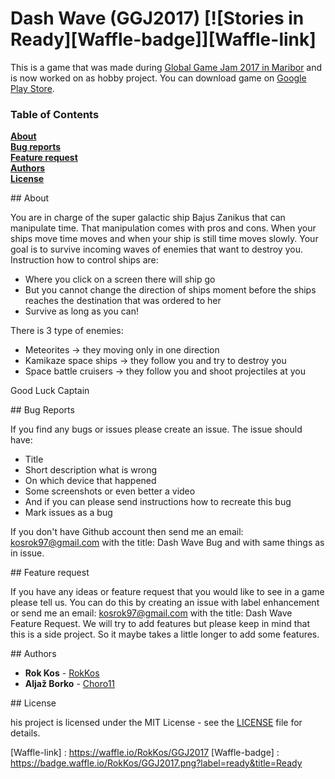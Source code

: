 # Dash Wave (GGJ2017) [![Stories in Ready][Waffle-badge]][Waffle-link]
This is a game that was made during [Global Game Jam 2017 in Maribor][GGJ2017] and is now worked on as hobby project. You can download game on [Google Play Store][GPLAY].

### Table of Contents

**[About](#about)**  
**[Bug reports](#bug)**  
**[Feature request](#feature)**  
**[Authors](#authors)**  
**[License](#license)**

##<a name="about"></a> About

You are in charge of the super galactic ship Bajus Zanikus that can manipulate time. That manipulation comes with pros and cons. When your ships move time moves and when your ship is still time moves slowly. Your goal is to survive incoming waves of enemies that want to destroy you.
Instruction how to control ships are:
- Where you click on a screen there will ship go
- But you cannot change the direction of ships moment before the ships reaches the destination that was ordered to her
- Survive as long as you can!

There is 3 type of enemies:
- Meteorites -> they moving only in one direction
- Kamikaze space ships -> they follow you and try to destroy you
- Space battle cruisers -> they follow you and shoot projectiles at you

Good Luck Captain

##<a name="bug"></a> Bug Reports

If you find any bugs or issues please create an issue. The issue should have:
- Title
- Short description what is wrong
- On which device that happened
- Some screenshots or even better a video
- And if you can please send instructions how to recreate this bug
- Mark issues as a bug

If you don't have Github account then send me an email: kosrok97@gmail.com with the title: Dash Wave Bug and with same things as in issue.

##<a name="bug"></a> Feature request

If you have any ideas or feature request that you would like to see in a game please tell us. You can do this by creating an issue with label enhancement or send me an email: kosrok97@gmail.com with the title: Dash Wave Feature Request.
We will try to add features but please keep in mind that this is a side project. So it maybe takes a little longer to add some features. 

##<a name="authors"></a> Authors

* **Rok Kos** - [RokKos][RokKos]
* **Aljaž Borko** - [Choro11][AljazBorko]

##<a name="license"></a> License

his project is licensed under the MIT License - see the [LICENSE](https://github.com/RokKos/GGJ2017/blob/master/LICENSE) file for details.


[GGJ2017]: http://globalgamejam.org/2017/games/dash-wave
[RokKos]:  https://github.com/RokKos
[AljazBorko]: https://github.com/Choro11
[GPLAY]: https://play.google.com/store/apps/details?id=com.AljazRokGGJ2017.DashWave
[Waffle-link] : https://waffle.io/RokKos/GGJ2017
[Waffle-badge] : https://badge.waffle.io/RokKos/GGJ2017.png?label=ready&title=Ready
